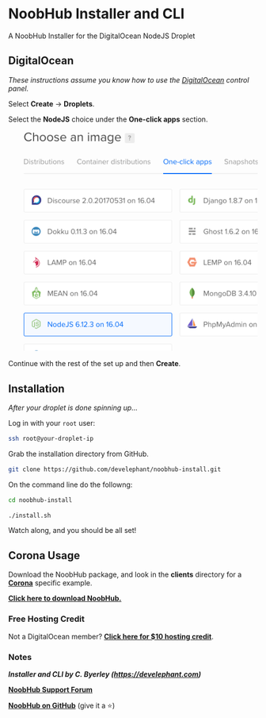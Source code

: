# NoobHub Installer and CLI

A NoobHub Installer for the DigitalOcean NodeJS Droplet

## DigitalOcean

_These instructions assume you know how to use the [DigitalOcean](https://m.do.co/c/cddeeddbbdb8) control panel._

Select __Create__ -> __Droplets__.

Select the __NodeJS__ choice under the __One-click apps__ section.

  ![node-do](img/node-box.png)

Continue with the rest of the set up and then __Create__.

## Installation

_After your droplet is done spinning up..._

Log in with your `root` user:

```sh
ssh root@your-droplet-ip
```

Grab the installation directory from GitHub.

```sh
git clone https://github.com/develephant/noobhub-install.git
```

On the command line do the followng:

```sh
cd noobhub-install
```

```sh
./install.sh
```

Watch along, and you should be all set!

## Corona Usage

Download the NoobHub package, and look in the __clients__ directory for a __[Corona](https://coronalabs.com/)__ specific example.

__[Click here to download NoobHub.](https://github.com/Overtorment/NoobHub/archive/master.zip)__


### Free Hosting Credit

Not a DigitalOcean member? __[Click here for $10 hosting credit](https://m.do.co/c/cddeeddbbdb8)__.

### Notes

___Installer and CLI by C. Byerley (https://develephant.com)___

__[NoobHub Support Forum](http://forums.coronalabs.com/topic/32775-noobhub-free-opensource-multiplayer-and-network-messaging-for-coronasdk)__ 

__[NoobHub on GitHub](https://github.com/Overtorment/NoobHub)__ (give it a :star:)